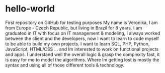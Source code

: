 # hello-world
First repository on GitHub for testing purposes
My name is Veronika, I am from Europe - Czech Republic, but living in Brazil for 8 years. 
I am graduated in IT with focus on IT management & modeling, I always worked between the client and the developers, now I want to learn to code myself to be able to build my own projects. 
I want to learn SQL, PHP, Python, JavaScript, HTML/CSS ... and Im interested to work on functional projects and apps. 
I understand well the overall logic & grasp the complexity fast, it is easy for me to model the algorithms. Where Im getting lost is mostly the syntax and using all of those different tools & technology. 
